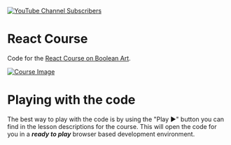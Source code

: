 [![YouTube Channel Subscribers](https://img.shields.io/youtube/channel/subscribers/UCGD_0i6L48hucTiiyhb5QzQ?style=social)](https://www.youtube.com/channel/UCGD_0i6L48hucTiiyhb5QzQ)

# React Course

Code for the [React Course on Boolean Art][course].

[![Course Image](https://www.booleanart.com/course-content/react/index.png)][course]

[course]: https://www.booleanart.com/course/react

# Playing with the code

The best way to play with the code is by using the "Play ▶️" button you can find in the lesson descriptions for the course. This will open the code for you in a ___ready to play___ browser based development environment.
